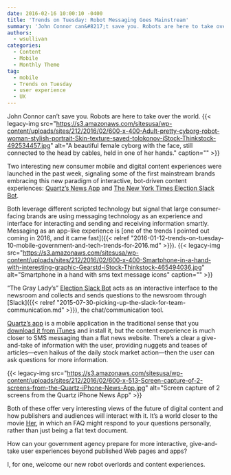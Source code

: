 ```yaml
---
date: 2016-02-16 10:00:10 -0400
title: 'Trends on Tuesday: Robot Messaging Goes Mainstream'
summary: 'John Connor can&#8217;t save you. Robots are here to take over the world. Two interesting new consumer mobile and digital content experiences were launched in the past week, signaling some of the first mainstream brands embracing this new paradigm of interactive, bot-driven content experiences: Quartz&#8217;s News App and The New York Times Election Slack Bot. Both'
authors:
  - wsullivan
categories:
  - Content
  - Mobile
  - Monthly Theme
tag:
  - mobile
  - Trends on Tuesday
  - user experience
  - UX
---
```


John Connor can&#8217;t save you. Robots are here to take over the world. {{< legacy-img src="https://s3.amazonaws.com/sitesusa/wp-content/uploads/sites/212/2016/02/600-x-400-Adult-pretty-cyborg-robot-woman-stylish-portrait-Skin-texture-saved-tolokonov-iStock-Thinkstock-492534457.jpg" alt="A beautiful female cyborg with the face, still connected to the head by cables, held in one of her hands." caption="" >}} 

Two interesting new consumer mobile and digital content experiences were launched in the past week, signaling some of the first mainstream brands embracing this new paradigm of interactive, bot-driven content experiences: [Quartz&#8217;s News App](http://qz.com/613700/its-here-quartzs-first-news-app-for-iphone/) and [The New York Times Election Slack Bot](http://www.niemanlab.org/2016/02/the-new-york-times-launches-a-slack-2016-election-bot-that-accepts-questions-from-readers/).

Both leverage different scripted technology but signal that large consumer-facing brands are using messaging technology as an experience and interface for interacting and sending and receiving information smartly. Messaging as an app-like experience is [one of the trends I pointed out coming in 2016, and it came fast]({{< relref "2016-01-12-trends-on-tuesday-10-mobile-government-and-tech-trends-for-2016.md" >}}). {{< legacy-img src="https://s3.amazonaws.com/sitesusa/wp-content/uploads/sites/212/2016/02/600-x-400-Smartphone-in-a-hand-with-interesting-graphic-Gearstd-iStock-Thinkstock-465494036.jpg" alt="Smartphone in a hand with sms text message icons" caption="" >}} 

&#8220;The Gray Lady&#8217;s&#8221; [Election Slack Bot](http://www.nytimes.com/interactive/2016/us/politics/election-bot.html) acts as an interactive interface to the newsroom and collects and sends questions to the newsroom through [Slack]({{< relref "2015-07-30-picking-up-the-slack-for-team-communication.md" >}}), the chat/communication tool.

[Quartz’s app](http://qz.com/613700/its-here-quartzs-first-news-app-for-iphone/) is a mobile application in the traditional sense that you [download it from iTunes](http://qz.com/613700/its-here-quartzs-first-news-app-for-iphone/) and install it, but the content experience is much closer to SMS messaging than a flat news website. There’s a clear a give-and-take of information with the user, providing nuggets and teases of articles—even haikus of the daily stock market action—then the user can ask questions for more information.

{{< legacy-img src="https://s3.amazonaws.com/sitesusa/wp-content/uploads/sites/212/2016/02/600-x-513-Screen-capture-of-2-screens-from-the-Quartz-iPhone-News-App.jpg" alt="Screen capture of 2 screens from the Quartz iPhone News App" >}}

Both of these offer very interesting views of the future of digital content and how publishers and audiences will interact with it. It’s a world closer to the movie [Her](http://www.imdb.com/title/tt1798709/), in which an FAQ might respond to your questions personally, rather than just being a flat text document.

How can your government agency prepare for more interactive, give-and-take user experiences beyond published Web pages and apps?

I, for one, welcome our new robot overlords and content experiences.